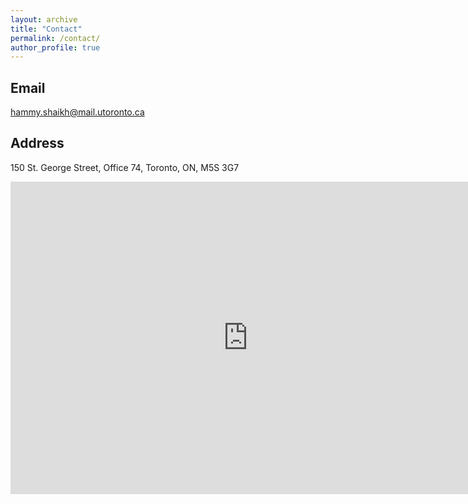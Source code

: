 ```yaml
---
layout: archive
title: "Contact"
permalink: /contact/
author_profile: true
---
```


Email
---
<hammy.shaikh@mail.utoronto.ca>

Address
---
150 St. George Street, Office 74, Toronto, ON, M5S 3G7


<iframe src="https://docs.google.com/forms/d/e/1FAIpQLSfOKLiO_BvyEwPnv8E2jsm0UWi-71zz-CfRjBkw1Dkb8lN0xg/viewform?embedded=true" width="760" height="500" frameborder="0" marginheight="0" marginwidth="0">Loading...</iframe>
